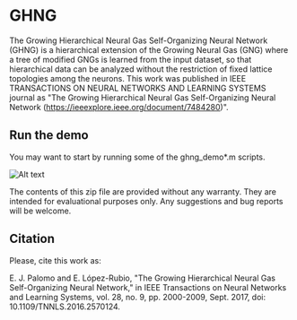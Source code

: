 # GHNG
The Growing Hierarchical Neural Gas Self-Organizing Neural Network (GHNG) is a hierarchical extension of the Growing Neural Gas (GNG) where a tree of modified GNGs is learned from the input dataset, so that hierarchical data can be analyzed without the restriction of fixed lattice topologies among the neurons. This work was published in IEEE TRANSACTIONS ON NEURAL NETWORKS AND LEARNING SYSTEMS journal as "The Growing Hierarchical Neural Gas Self-Organizing Neural Network (https://ieeexplore.ieee.org/document/7484280)".

## Run the demo
You may want to start by running some of the ghng_demo*.m scripts.

![Alt text](ghng-self-organization.png?raw=true "GHNG self-organization for the two-dimensional ’X’ letter input
distribution")

The contents of this zip file are provided without any warranty. They are intended for evaluational purposes only. Any suggestions and bug reports will be welcome.

## Citation
Please, cite this work as:

E. J. Palomo and E. López-Rubio, "The Growing Hierarchical Neural Gas Self-Organizing Neural Network," in IEEE Transactions on Neural Networks and Learning Systems, vol. 28, no. 9, pp. 2000-2009, Sept. 2017, doi: 10.1109/TNNLS.2016.2570124.

